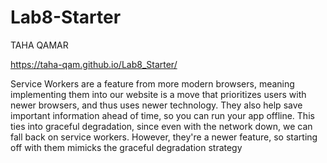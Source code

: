 # Lab8-Starter
TAHA QAMAR

https://taha-qam.github.io/Lab8_Starter/

Service Workers are a feature from more modern browsers, meaning implementing them into our website is 
a move that prioritizes users with newer browsers, and thus uses newer technology. They also help save
important information ahead of time, so you can run your app offline. This ties into graceful degradation,
since even with the network down, we can fall back on service workers. However, they're a newer feature, so 
starting off with them mimicks the graceful degradation strategy
